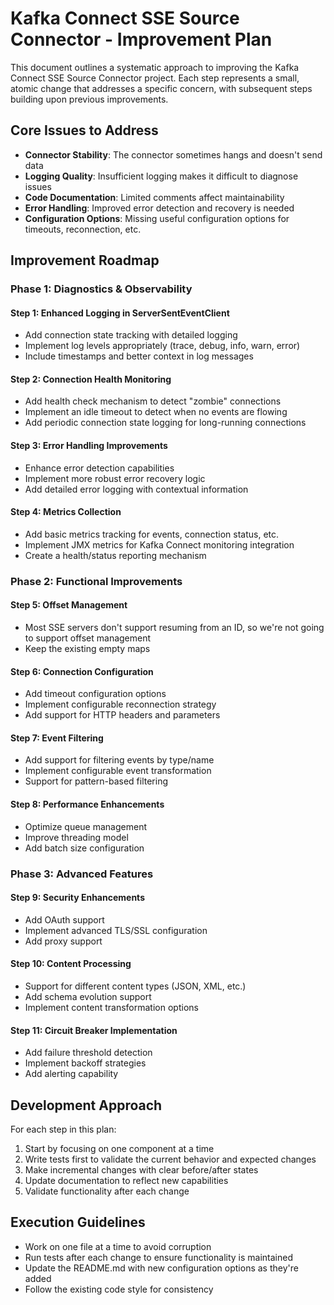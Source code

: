# Kafka Connect SSE Source Connector - Improvement Plan

This document outlines a systematic approach to improving the Kafka Connect SSE Source Connector project. Each step represents a small, atomic change that addresses a specific concern, with subsequent steps building upon previous improvements.

## Core Issues to Address

- **Connector Stability**: The connector sometimes hangs and doesn't send data
- **Logging Quality**: Insufficient logging makes it difficult to diagnose issues
- **Code Documentation**: Limited comments affect maintainability
- **Error Handling**: Improved error detection and recovery is needed
- **Configuration Options**: Missing useful configuration options for timeouts, reconnection, etc.

## Improvement Roadmap

### Phase 1: Diagnostics & Observability

#### Step 1: Enhanced Logging in ServerSentEventClient
- Add connection state tracking with detailed logging
- Implement log levels appropriately (trace, debug, info, warn, error)
- Include timestamps and better context in log messages

#### Step 2: Connection Health Monitoring
- Add health check mechanism to detect "zombie" connections
- Implement an idle timeout to detect when no events are flowing
- Add periodic connection state logging for long-running connections

#### Step 3: Error Handling Improvements
- Enhance error detection capabilities
- Implement more robust error recovery logic
- Add detailed error logging with contextual information

#### Step 4: Metrics Collection
- Add basic metrics tracking for events, connection status, etc.
- Implement JMX metrics for Kafka Connect monitoring integration
- Create a health/status reporting mechanism

### Phase 2: Functional Improvements

#### Step 5: Offset Management
- Most SSE servers don't support resuming from an ID, so we're not going to support offset management
- Keep the existing empty maps 

#### Step 6: Connection Configuration
- Add timeout configuration options
- Implement configurable reconnection strategy
- Add support for HTTP headers and parameters

#### Step 7: Event Filtering
- Add support for filtering events by type/name
- Implement configurable event transformation
- Support for pattern-based filtering

#### Step 8: Performance Enhancements
- Optimize queue management
- Improve threading model
- Add batch size configuration

### Phase 3: Advanced Features

#### Step 9: Security Enhancements
- Add OAuth support
- Implement advanced TLS/SSL configuration
- Add proxy support

#### Step 10: Content Processing
- Support for different content types (JSON, XML, etc.)
- Add schema evolution support
- Implement content transformation options

#### Step 11: Circuit Breaker Implementation
- Add failure threshold detection
- Implement backoff strategies
- Add alerting capability

## Development Approach

For each step in this plan:

1. Start by focusing on one component at a time
2. Write tests first to validate the current behavior and expected changes
3. Make incremental changes with clear before/after states
4. Update documentation to reflect new capabilities
5. Validate functionality after each change

## Execution Guidelines

- Work on one file at a time to avoid corruption
- Run tests after each change to ensure functionality is maintained
- Update the README.md with new configuration options as they're added
- Follow the existing code style for consistency
